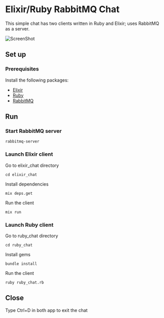 # Elixir/Ruby RabbitMQ Chat
This simple chat has two clients written in Ruby and Elixir; uses RabbitMQ as a server.

![ScreenShot](https://cloud.githubusercontent.com/assets/10180759/22531711/f73cf3ec-e8e2-11e6-99c9-30cfa37bb4d4.png)

## Set up
### Prerequisites
Install the following packages:
* [Elixir](http://elixir-lang.org/install.html)
* [Ruby](https://www.ruby-lang.org/en/documentation/installation/)
* [RabbitMQ](https://www.rabbitmq.com/download.html)

## Run
### Start RabbitMQ server
```
rabbitmq-server
```
### Launch Elixir client
Go to elixir_chat directory
```
cd elixir_chat
```
Install dependencies
```
mix deps.get
```
Run the client
```
mix run
```
### Launch Ruby client
Go to ruby_chat directory
```
cd ruby_chat
```
Install gems
```
bundle install
```
Run the client
```
ruby ruby_chat.rb
```
## Close
Type Ctrl+D in both app to exit the chat
